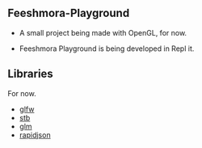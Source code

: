 ## Feeshmora-Playground
- A small project being made with OpenGL, for now.

- Feeshmora Playground is being developed in Repl it.

## Libraries
For now.

-  [glfw](https://github.com/glfw/glfw)
-  [stb](https://github.com/nothings/stb)
-  [glm](https://github.com/g-truc/glm)
-  [rapidjson](https://github.com/Tencent/rapidjson/)